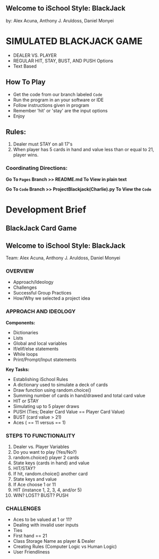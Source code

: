 ## Welcome to iSchool Style: BlackJack
by: Alex Acuna, Anthony J. Aruldoss, Daniel Monyei

# SIMULATED BLACKJACK GAME
- DEALER VS. PLAYER
- REGULAR HIT, STAY, BUST, AND PUSH Options
- Text Based

## How To Play
- Get the code from our branch labeled `Code`
- Run the program in an your software or IDE
- Follow instructions given in program
- Remember 'hit' or 'stay' are the input options
- Enjoy

## Rules:
1. Dealer must STAY on all 17's
2. When player has 5 cards in hand and value less than or equal to 21, player wins.


### Coordinating Directions:
**Go To `Pages` Branch >> README.md To View in plain text**

**Go To `Code` Branch >> ProjectBlackjack(Charlie).py To View the ```Code```**


# Development Brief
## BlackJack Card Game

## Welcome to iSchool Style: BlackJack
Team: Alex Acuna, Anthony J. Aruldoss, Daniel Monyei

### OVERVIEW

- Approach/Ideology
- Challenges
- Successful Group Practices 
- How/Why we selected a project idea 


### APPROACH AND IDEOLOGY 

**Components:**
  - Dictionaries
  - Lists 
  - Global and local variables
  - If/elif/else statements
  - While loops
  - Print/Prompt/Input statements
 
**Key Tasks:**
- Establishing iSchool Rules
- A dictionary used to simulate a deck of cards
- Draw function using random.choice()
- Summing number of cards in hand/drawed and total card value
- HIT or STAY 
- Simulating up to 5 player draws
- PUSH (Ties; Dealer Card Value == Player Card Value)
- BUST (card value > 21)
- Aces ( == 11 versus == 1)

 
### STEPS TO FUNCTIONALITY

1. Dealer vs. Player Variables
2. Do you want to play (Yes/No?)
3. random.choice() player 2 cards
4. State keys (cards in hand) and value
5. HIT/STAY?
6. If hit, random.choice() another card
7. State keys and value
8. If Ace choose 1 or 11
9. HIT (instance 1, 2, 3, 4, and/or 5)
10. WIN? LOST? BUST? PUSH

### CHALLENGES

- Aces to be valued at 1 or 11?
- Dealing with invalid user inputs
- Ties
- First hand == 21
- Class Storage Name as player & Dealer
- Creating Rules (Computer Logic vs Human Logic)
- User Friendliness

